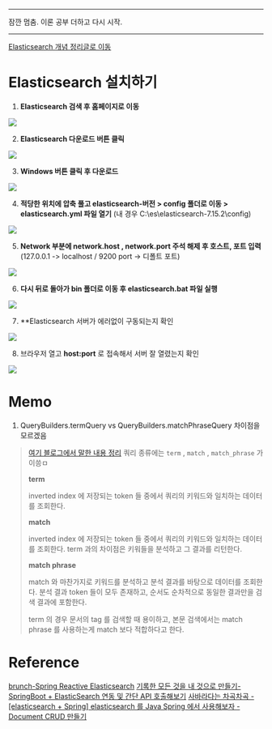---------

잠깐 멈춤.
이론 공부 더하고 다시 시작.

---------

[Elasticsearch 개념 정리글로 이동](https://github.com/hwkang93/study/blob/main/java/elasticsearch.md)

# Elasticsearch 설치하기

1. **Elasticsearch 검색 후 홈페이지로 이동**

<img src="https://user-images.githubusercontent.com/49870384/141394667-2534005b-c55e-4f69-841b-1ae66f04d241.PNG" style="max-width: 800px">

2. **Elasticsearch 다운로드 버튼 클릭**

<img src="https://user-images.githubusercontent.com/49870384/141395385-2b795a49-74bd-44a9-a96e-f1fbc228b10d.PNG">

3. **Windows 버튼 클릭 후 다운로드**

<img src="https://user-images.githubusercontent.com/49870384/141395471-2e598d6c-a084-4e5a-9ce5-6f17472054ed.PNG">

4. **적당한 위치에 압축 풀고 elasticsearch-버전 > config 폴더로 이동 > elasticsearch.yml 파일 열기**
   (내 경우 C:\es\elasticsearch-7.15.2\config)

<img src="https://user-images.githubusercontent.com/49870384/141395495-b4016eaa-f44b-499d-993b-e53e590acc8d.PNG">

5. **Network 부분에 network.host , network.port 주석 해제 후 호스트, 포트 입력**
   (127.0.0.1 -> localhost / 9200 port -> 디폴트 포트)

<img src="https://user-images.githubusercontent.com/49870384/141395523-637617e9-d619-497e-a135-53a59e45e0e7.PNG">

6. **다시 뒤로 돌아가 bin 폴더로 이동 후 elasticsearch.bat 파일 실행**

<img src="https://user-images.githubusercontent.com/49870384/141395545-176aa6a8-4fa4-4fd9-a568-e2d9b5945d04.PNG">

7. **Elasticsearch 서버가 에러없이 구동되는지 확인

<img src="https://user-images.githubusercontent.com/49870384/141395592-afe4d910-5845-467a-a540-26af6c787c86.PNG">

8. 브라우저 열고 **host:port** 로 접속해서 서버 잘 열렸는지 확인

<img src="https://user-images.githubusercontent.com/49870384/141395622-df16b0e2-e396-471e-823f-e9896b6557df.PNG">


# Memo

1. QueryBuilders.termQuery vs QueryBuilders.matchPhraseQuery 차이점을 모르겠음

> [여기 블로그에서 말한 내용 정리](https://findstar.pe.kr/2018/01/19/understanding-query-on-elasticsearch/)
> 쿼리 종류에는 ```term``` , ```match``` , ```match_phrase``` 가 이씅ㅁ
> 
> **term**
> 
> inverted index 에 저장되는 token 들 중에서 쿼리의 키워드와 일치하는 데이터를 조회한다.
> 
> **match**
> 
> inverted index 에 저장되는 token 들 중에서 쿼리의 키워드와 일치하는 데이터를 조회한다.
> term 과의 차이점은 키워들을 분석하고 그 결과를 리턴한다.
> 
> **match phrase**
> 
> match 와 마찬가지로 키워드를 분석하고 분석 결과를 바탕으로 데이터를 조회한다.
> 분석 결과 token 들이 모두 존재하고, 순서도 순차적으로 동일한 결과만을 검색 결과에 포함한다.
> 
> term 의 경우 문서의 tag 를 검색할 때 용이하고, 본문 검색에서는 match phrase 를 사용하는게 match 보다 적합하다고 한다.


# Reference

[brunch-Spring Reactive Elasticsearch](https://brunch.co.kr/@springboot/134)
[기록한 모든 것을 내 것으로 만들기-SpringBoot + ElasticSearch 연동 및 간단 API 호출해보기](https://devfunny.tistory.com/419)
[사바라다는 차곡차곡 - [elasticsearch + Spring] elasticsearch 를 Java Spring 에서 사용해보자 - Document CRUD 만들기](https://sabarada.tistory.com/152?category=925103)